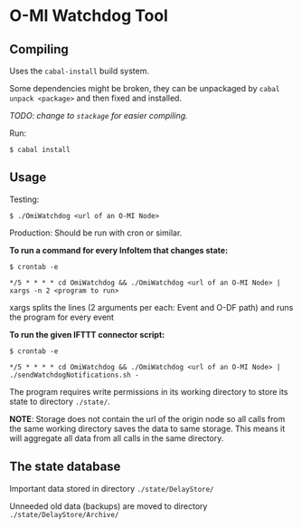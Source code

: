 O-MI Watchdog Tool
==================

Compiling
---------

Uses the `cabal-install` build system.

Some dependencies might be broken, they can be unpackaged by
`cabal unpack <package>` and then fixed and installed.

_TODO: change to `stackage` for easier compiling._

Run:

`$ cabal install`

Usage
-----

Testing:

`$ ./OmiWatchdog <url of an O-MI Node>`

Production: Should be run with cron or similar.

**To run a command for every InfoItem that changes state:**

```
$ crontab -e

*/5 * * * * cd OmiWatchdog && ./OmiWatchdog <url of an O-MI Node> | xargs -n 2 <program to run>
```
xargs splits the lines (2 arguments per each: Event and O-DF path) and runs the program for every event

**To run the given IFTTT connector script:**
```
$ crontab -e

*/5 * * * * cd OmiWatchdog && ./OmiWatchdog <url of an O-MI Node> | ./sendWatchdogNotifications.sh -
```


The program requires write permissions in its working directory
to store its state to directory `./state/`.

**NOTE**: Storage does not contain the url of the origin node so all
calls from the same working directory saves the data to same
storage. This means it will aggregate all data from all calls in
the same directory.

The state database
----------------------

Important data stored in directory `./state/DelayStore/`

Unneeded old data (backups) are moved to directory `./state/DelayStore/Archive/`

